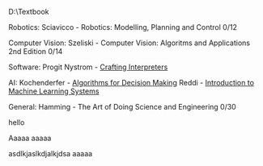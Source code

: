 D:\Textbook



Robotics:
Sciavicco - Robotics: Modelling, Planning and Control 0/12

Computer Vision:
Szeliski - Computer Vision: Algoritms and Applications 2nd Edition 0/14

Software:
Progit
Nystrom - [Crafting Interpreters](https://timothya.com/pdfs/crafting-interpreters.pdf)



AI:
Kochenderfer - [Algorithms for Decision Making](https://algorithmsbook.com/files/dm.pdf "https://algorithmsbook.com/files/dm.pdf")
Reddi - [Introduction to Machine Learning Systems](https://www.mlsysbook.ai/assets/downloads/Machine-Learning-Systems.pdf)

General:
Hamming - The Art of Doing Science and Engineering 0/30

hello


Aaaaa aaaaa

asdlkjaslkdjalkjdsa
aaaaa
